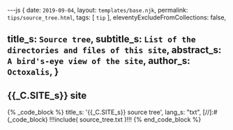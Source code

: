 ---js
{
  date:      `2019-09-04`,
  layout:    `templates/base.njk`,
  permalink: `tips/source_tree.html`,
  tags:      [ `tip` ],
  eleventyExcludeFromCollections: false,

  title_s:    `Source tree`,
  subtitle_s: `List of the directories and files of this site`,
  abstract_s: `A bird's-eye view of the site`,
  author_s:   `Octoxalis`,
  }
---
[comment]: # (======== Post ========)
## {{_C.SITE_s}} site

{% _code_block %}
    title_s: '{{_C.SITE_s}} source tree',
    lang_s: "txt",
[//]:#(_code_block)
!!!include( source_tree.txt )!!!
{% end_code_block %}

[comment]: # (======== Links ========)
